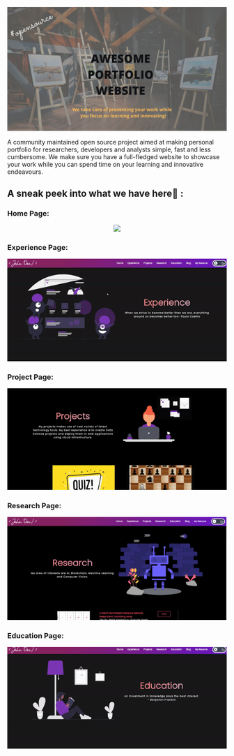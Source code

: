 ![Awesome Portfolio Website](./readme_assets/banner_apw.png)

A community maintained open source project aimed at making personal portfolio for researchers, developers and analysts simple, fast and less cumbersome. We make sure you have a full-fledged website to showcase your work while you can spend time on your learning and innovative endeavours.

## A sneak peek into what we have here🙈 :

### Home Page:

<p align="center"><img src="./readme_assets/Home_Page.gif"></p>

### Experience Page:

<p align="center"><img src="./readme_assets/Experience_Page.gif"></p>

### Project Page:

<p align="center"><img src="./readme_assets/Project_Page.gif"></p>

### Research Page:

<p align="center"><img src="./readme_assets/Research_Page.gif"></p>

### Education Page:

<p align="center"><img src="./readme_assets/Education_Page.gif"></p>
